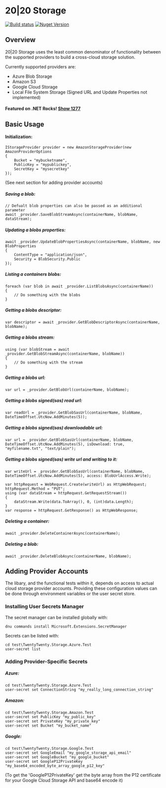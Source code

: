 # 20|20 Storage

[![Build status](https://ci.appveyor.com/api/projects/status/0ss5kpj5gy739vwx/branch/master?svg=true)](https://ci.appveyor.com/project/2020IP/twentytwenty-storage/branch/master)
[![Nuget Version](https://img.shields.io/nuget/v/TwentyTwenty.Storage.svg)](https://www.nuget.org/packages/TwentyTwenty.Storage/)

<!--TravisCI: [![Build Status](https://travis-ci.org/2020IP/TwentyTwenty.Storage.svg)](https://travis-ci.org/2020IP/TwentyTwenty.Storage)-->

## Overview

20|20 Storage uses the least common denominator of functionality between the supported providers to build a cross-cloud storage solution.

Currently supported providers are:
* Azure Blob Storage
* Amazon S3
* Google Cloud Storage
* Local File System Storage (Signed URL and Update Properties not implemented)

#### Featured on .NET Rocks! [Show 1277](https://www.dotnetrocks.com/?show=1277)

## Basic Usage

#### Initialization:
```
IStorageProvider provider = new AmazonStorageProvider(new AmazonProviderOptions
{
    Bucket = "mybucketname",
    PublicKey = "mypublickey",
    SecretKey = "mysecretkey"
});
```
(See next section for adding provider accounts)

##### Saving a blob:
```
// Defualt blob properties can also be passed as an additional parameter
await _provider.SaveBlobStreamAsync(containerName, blobName, dataStream);
```

##### Updating a blobs properties:
```
await _provider.UpdateBlobPropertiesAsync(containerName, blobName, new BlobProperties
{
    ContentType = "application/json",
    Security = BlobSecurity.Public
});
```

##### Listing a containers blobs:
```
foreach (var blob in await _provider.ListBlobsAsync(containerName))
{
    // Do something with the blobs
}
```

##### Getting a blobs descriptor:
```
var descriptor = await _provider.GetBlobDescriptorAsync(containerName, blobName);
```

##### Getting a blobs stream:
```
using (var blobStream = await _provider.GetBlobStreamAsync(containerName, blobName))
{
    // Do something with the stream
}
```

##### Getting a blobs url:
```
var url = _provider.GetBlobUrl(containerName, blobName);
```

##### Getting a blobs signed(sas) read url:
```
var readUrl = _provider.GetBlobSasUrl(containerName, blobName, DateTimeOffset.UtcNow.AddMinutes(5));
```

##### Getting a blobs signed(sas) downloadable url:
```
var url = _provider.GetBlobSasUrl(containerName, blobName, DateTimeOffset.UtcNow.AddMinutes(5), isDownload: true, "myfilename.txt", "text/plain");
```

##### Getting a blobs signed(sas) write url and writing to it:
```
var writeUrl = _provider.GetBlobSasUrl(containerName, blobName, DateTimeOffset.UtcNow.AddMinutes(5), access: BlobUrlAccess.Write);

var httpRequest = WebRequest.Create(writeUrl) as HttpWebRequest;
httpRequest.Method = "PUT";
using (var dataStream = httpRequest.GetRequestStream())
{
    dataStream.Write(data.ToArray(), 0, (int)data.Length);
}
var response = httpRequest.GetResponse() as HttpWebResponse;
```

##### Deleting a container:
```
await _provider.DeleteContainerAsync(containerName);
```

##### Deleting a blob:
```
await _provider.DeleteBlobAsync(containerName, blobName);
```

## Adding Provider Accounts

The libary, and the functional tests within it, depends on access to actual cloud storage provider accounts.  Providing these configuration values can be done through environment variables or the user secret store.

### Installing User Secrets Manager
The secret manager can be installed globally with:
```
dnu commands install Microsoft.Extensions.SecretManager
```

Secrets can be listed with:
```
cd test\TwentyTwenty.Storage.Azure.Test
user-secret list
```

### Adding Provider-Specific Secrets

##### Azure:
```
cd test\TwentyTwenty.Storage.Azure.Test
user-secret set ConnectionString "my_really_long_connection_string"
```
##### Amazon:
```
cd test\TwentyTwenty.Storage.Amazon.Test
user-secret set PublicKey "my_public_key"
user-secret set PrivateKey "my_private_key"
user-secret set Bucket "my_bucket_name"
```
##### Google:
```
cd test\TwentyTwenty.Storage.Google.Test
user-secret set GoogleEmail "my_google_storage_api_email"
user-secret set GoogleBucket "my_google_bucket"
user-secret set GoogleP12PrivateKey "my_base64_encoded_byte_array_google_p12_key"
```
(To get the 'GoogleP12PrivateKey' get the byte array from the P12 certificate for your Google Cloud Storage API and base64 encode it)

